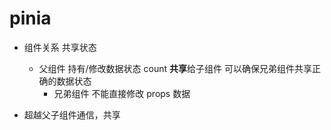 # pinia

- 组件关系  共享状态
  - 父组件
    持有/修改数据状态 count **共享**给子组件
    可以确保兄弟组件共享正确的数据状态
    - 兄弟组件
      不能直接修改 props 数据

- 超越父子组件通信，共享